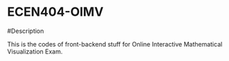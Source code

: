 # ECEN404-OIMV
#Description

This is the codes of front-backend stuff for Online Interactive Mathematical Visualization Exam.
